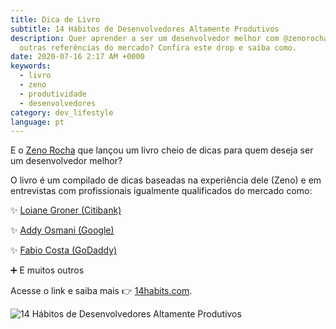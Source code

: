 ```yaml
---
title: Dica de Livro
subtitle: 14 Hábitos de Desenvolvedores Altamente Produtivos
description: Quer aprender a ser um desenvolvedor melhor com @zenorocha e várias
  outras referências do mercado? Confira este drop e saiba como.
date: 2020-07-16 2:17 AM +0000
keywords:
  - livro
  - zeno
  - produtividade
  - desenvolvedores
category: dev_lifestyle
language: pt
---
```


E o [Zeno Rocha](https://twitter.com/zenorocha) que lançou um livro cheio de dicas para quem deseja ser um desenvolvedor melhor?

O livro é um compilado de dicas baseadas na experiência dele (Zeno) e em entrevistas com profissionais igualmente qualificados do mercado como:

✨ [Loiane Groner (Citibank)](https://twitter.com/loiane)

✨ [Addy Osmani (Google)](https://twitter.com/addyosmani)

✨ [Fabio Costa (GoDaddy)](https://twitter.com/fabiomiranda)

➕ E muitos outros

Acesse o link e saiba mais 👉 [14habits.com](https://14habits.com/br).

![14 Hábitos de Desenvolvedores Altamente Produtivos](https://user-images.githubusercontent.com/1680157/87606668-f0e18f00-c6d1-11ea-810b-ad23fd3338ec.png)
